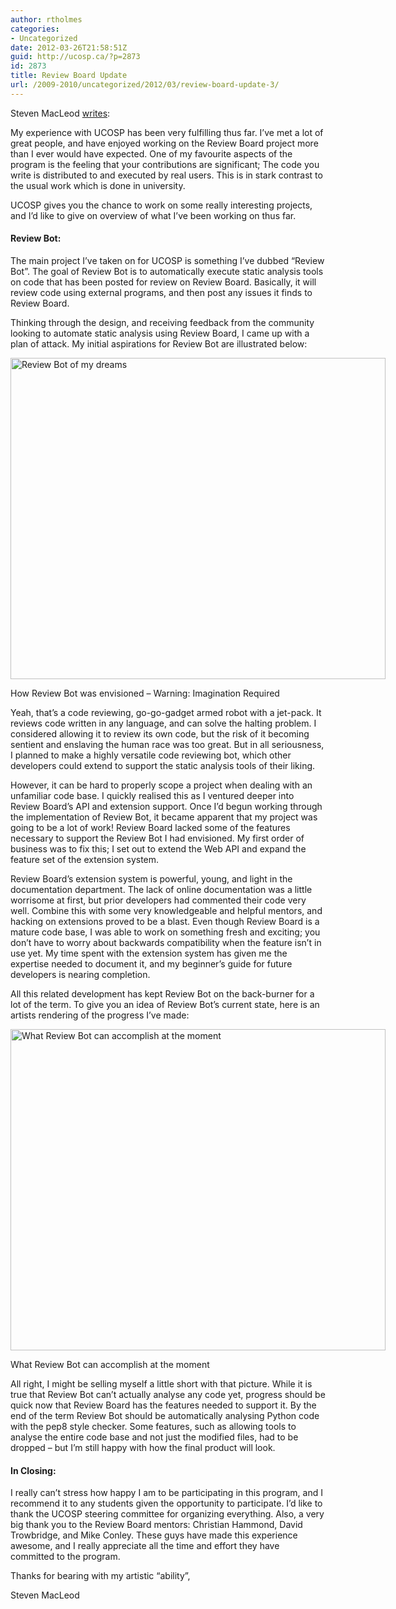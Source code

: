 ```yaml
---
author: rtholmes
categories:
- Uncategorized
date: 2012-03-26T21:58:51Z
guid: http://ucosp.ca/?p=2873
id: 2873
title: Review Board Update
url: /2009-2010/uncategorized/2012/03/review-board-update-3/
---
```


Steven MacLeod [writes](http://reviewboardstudents.wordpress.com/2012/03/26/ucosp-blog-post/):

My experience with UCOSP has been very fulfilling thus far. I’ve met a lot of great people, and have enjoyed working on the Review Board project more than I ever would have expected. One of my favourite aspects of the program is the feeling that your contributions are significant; The code you write is distributed to and executed by real users. This is in stark contrast to the usual work which is done in university.

UCOSP gives you the chance to work on some really interesting projects, and I’d like to give on overview of what I’ve been working on thus far.

#### Review Bot:

The main project I’ve taken on for UCOSP is something I’ve dubbed “Review Bot”. The goal of Review Bot is to automatically execute static analysis tools on code that has been posted for review on Review Board. Basically, it will review code using external programs, and then post any issues it finds to Review Board.

Thinking through the design, and receiving feedback from the community looking to automate static analysis using Review Board, I came up with a plan of attack. My initial aspirations for Review Bot are illustrated below:

<div id="attachment_1577" class="wp-caption aligncenter" style="width: 610px;">
  <p>
    <a href="http://reviewboardstudents.files.wordpress.com/2012/03/reviewbot1.png"><img class="size-full wp-image-1577" title="Imagined Review Bot" src="http://reviewboardstudents.files.wordpress.com/2012/03/reviewbot1.png?w=600&h=514" alt="Review Bot of my dreams" width="600" height="514" /></a>
  </p>
  
  <p class="wp-caption-text">
    How Review Bot was envisioned &#8211; Warning: Imagination Required
  </p>
</div>

Yeah, that’s a code reviewing, go-go-gadget armed robot with a jet-pack. It reviews code written in any language, and can solve the halting problem. I considered allowing it to review its own code, but the risk of it becoming sentient and enslaving the human race was too great. But in all seriousness, I planned to make a highly versatile code reviewing bot, which other developers could extend to support the static analysis tools of their liking.

However, it can be hard to properly scope a project when dealing with an unfamiliar code base. I quickly realised this as I ventured deeper into Review Board’s API and extension support. Once I’d begun working through the implementation of Review Bot, it became apparent that my project was going to be a lot of work! Review Board lacked some of the features necessary to support the Review Bot I had envisioned. My first order of business was to fix this; I set out to extend the Web API and expand the feature set of the extension system.

Review Board’s extension system is powerful, young, and light in the documentation department. The lack of online documentation was a little worrisome at first, but prior developers had commented their code very well. Combine this with some very knowledgeable and helpful mentors, and hacking on extensions proved to be a blast. Even though Review Board is a mature code base, I was able to work on something fresh and exciting; you don’t have to worry about backwards compatibility when the feature isn’t in use yet. My time spent with the extension system has given me the expertise needed to document it, and my beginner’s guide for future developers is nearing completion.

All this related development has kept Review Bot on the back-burner for a lot of the term. To give you an idea of Review Bot’s current state, here is an artists rendering of the progress I’ve made:

<div id="attachment_1578" class="wp-caption aligncenter" style="width: 610px;">
  <p>
    <a href="http://reviewboardstudents.files.wordpress.com/2012/03/reviewbot2.png"><img class="size-full wp-image-1578" title="Current State of Review Bot" src="http://reviewboardstudents.files.wordpress.com/2012/03/reviewbot2.png?w=600&h=514" alt="What Review Bot can accomplish at the moment" width="600" height="514" /></a>
  </p>
  
  <p class="wp-caption-text">
    What Review Bot can accomplish at the moment
  </p>
</div>

All right, I might be selling myself a little short with that picture. While it is true that Review Bot can’t actually analyse any code yet, progress should be quick now that Review Board has the features needed to support it. By the end of the term Review Bot should be automatically analysing Python code with the pep8 style checker. Some features, such as allowing tools to analyse the entire code base and not just the modified files, had to be dropped – but I’m still happy with how the final product will look.

#### In Closing:

I really can’t stress how happy I am to be participating in this program, and I recommend it to any students given the opportunity to participate. I’d like to thank the UCOSP steering committee for organizing everything. Also, a very big thank you to the Review Board mentors: Christian Hammond, David Trowbridge, and Mike Conley. These guys have made this experience awesome, and I really appreciate all the time and effort they have committed to the program.

Thanks for bearing with my artistic “ability”,

Steven MacLeod